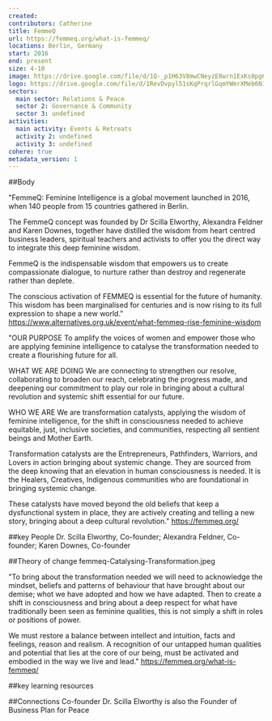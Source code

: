 ```yaml
---
created:
contributors: Catherine
title: FemmeQ
url: https://femmeq.org/what-is-femmeq/ 
locations: Berlin, Germany
start: 2016
end: present
size: 4-10
image: https://drive.google.com/file/d/1Q-_p1H63V8mwCNeyzE8wrn1ExKs0pg6V/view?usp=drive_link 
logo: https://drive.google.com/file/d/1RevDvpyl51sKqPrqrlGqmYWmrXMeb6N1/view?usp=drive_link 
sectors:
  main sector: Relations & Peace
  sector 2: Governance & Community
  sector 3: undefined
activities: 
  main activity: Events & Retreats
  activity 2: undefined
  activity 3: undefined
cohere: true
metadata_version: 1
---
```



##Body

"FemmeQ: Feminine Intelligence is a global movement launched in 2016, when 140 people from 15 countries gathered in Berlin. 

The FemmeQ concept was founded by Dr Scilla Elworthy, Alexandra Feldner and Karen Downes, together have distilled the wisdom from heart centred business leaders, spiritual teachers and activists to offer you the direct way to integrate this deep feminine wisdom. 

FemmeQ is the indispensable wisdom that empowers us to create compassionate dialogue, to nurture rather than destroy and regenerate rather than deplete.

The conscious activation of FEMMEQ is essential for the future of humanity. This wisdom has been marginalised for centuries and is now rising to its full expression to shape a new world."
https://www.alternatives.org.uk/event/what-femmeq-rise-feminine-wisdom 

"OUR PURPOSE
To amplify the voices of women and empower those who are applying feminine intelligence to catalyse the transformation needed to create a flourishing future for all.

WHAT WE ARE DOING
We are connecting to strengthen our resolve, collaborating to broaden our reach, celebrating the progress made, and deepening our commitment to play our role in bringing about a cultural revolution and systemic shift essential for our future.

WHO WE ARE
We are transformation catalysts, applying the wisdom of feminine intelligence, for the shift in consciousness needed to achieve equitable, just, inclusive societies, and communities, respecting all sentient beings and Mother Earth.

Transformation catalysts are the Entrepreneurs, Pathfinders, Warriors, and Lovers in action bringing about systemic change. They are sourced from the deep knowing that an elevation in human consciousness is needed. It is the Healers, Creatives, Indigenous communities who are foundational in bringing systemic change.

These catalysts have moved beyond the old beliefs that keep a dysfunctional system in place, they are actively creating and telling a new story, bringing about a deep cultural revolution."
https://femmeq.org/


##key People
Dr. Scilla Elworthy, Co-founder; Alexandra Feldner, Co-founder; Karen Downes, Co-founder 

##Theory of change
femmeq-Catalysing-Transformation.jpeg

"To bring about the transformation needed we will need to acknowledge the mindset, beliefs and patterns of behaviour that have brought about our demise; whot we have adopted and how we have adapted. Then to create a shift in consciousness and bring about a deep respect for what have traditionally been seen as feminine qualities, this is not simply a shift in roles or positions of power.

We must restore a balance between intellect and intuition, facts and feelings, reason and realism. A recognition of our untapped human qualities and potential that lies at the core of our being, must be activated and embodied in the way we live and lead." https://femmeq.org/what-is-femmeq/

##key learning resources


##Connections
Co-founder Dr. Scilla Elworthy is also the Founder of Business Plan for Peace

